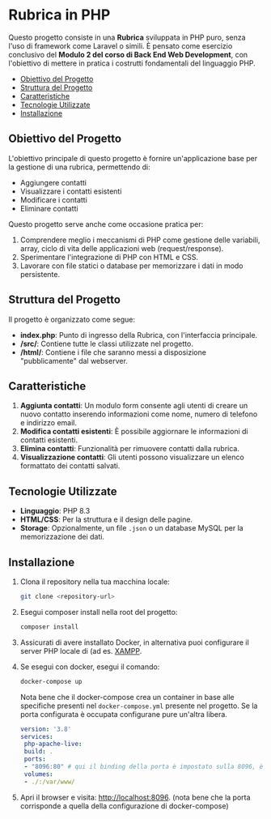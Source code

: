 # Rubrica in PHP

Questo progetto consiste in una **Rubrica** sviluppata in PHP puro, senza l'uso di framework come Laravel o simili. È pensato come esercizio conclusivo del **Modulo 2 del corso di Back End Web Development**, con l'obiettivo di mettere in pratica i costrutti fondamentali del linguaggio PHP.

- [Obiettivo del Progetto](#obiettivo-del-progetto)
- [Struttura del Progetto](#struttura-del-progetto)
- [Caratteristiche](#caratteristiche)
- [Tecnologie Utilizzate](#tecnologie-utilizzate)
- [Installazione](#installazione)

## Obiettivo del Progetto

L'obiettivo principale di questo progetto è fornire un'applicazione base per la gestione di una rubrica, permettendo di:
- Aggiungere contatti
- Visualizzare i contatti esistenti
- Modificare i contatti
- Eliminare contatti

Questo progetto serve anche come occasione pratica per:
1. Comprendere meglio i meccanismi di PHP come gestione delle variabili, array, ciclo di vita delle applicazioni web (request/response).
2. Sperimentare l'integrazione di PHP con HTML e CSS.
3. Lavorare con file statici o database per memorizzare i dati in modo persistente.

## Struttura del Progetto

Il progetto è organizzato come segue:

- **index.php**: Punto di ingresso della Rubrica, con l'interfaccia principale.
- **/src/**: Contiene tutte le classi utilizzate nel progetto.
- **/html/**: Contiene i file che saranno messi a disposizione "pubblicamente" dal webserver.


## Caratteristiche

1. **Aggiunta contatti**: Un modulo form consente agli utenti di creare un nuovo contatto inserendo informazioni come nome, numero di telefono e indirizzo email.
2. **Modifica contatti esistenti**: È possibile aggiornare le informazioni di contatti esistenti.
3. **Elimina contatti**: Funzionalità per rimuovere contatti dalla rubrica.
4. **Visualizzazione contatti**: Gli utenti possono visualizzare un elenco formattato dei contatti salvati.

## Tecnologie Utilizzate

- **Linguaggio**: PHP 8.3
- **HTML/CSS**: Per la struttura e il design delle pagine.
- **Storage**: Opzionalmente, un file `.json` o un database MySQL per la memorizzazione dei dati.

## Installazione

1. Clona il repository nella tua macchina locale:
   ```bash
   git clone <repository-url>
   ```

2. Esegui composer install nella root del progetto:
   ```bash
   composer install
   ```

3. Assicurati di avere installato Docker, in alternativa puoi configurare il server PHP locale di (ad es. [XAMPP](https://www.apachefriends.org/it/index.html).

4. Se esegui con docker, esegui il comando:
   ```bash
   docker-compose up
   ```
   Nota bene che il docker-compose crea un container in base alle specifiche presenti nel `docker-compose.yml` presente nel progetto. Se la porta configurata è occupata configurane pure un'altra libera.
   ```yml
   version: '3.8'
   services:
    php-apache-live:
    build: .
    ports:
    - "8096:80" # qui il binding della porta è impostato sulla 8096, è libera sul tuo host?
    volumes:
    - ./:/var/www/
   ```

5. Apri il browser e visita: [http://localhost:8096](http://localhost:8096). (nota bene che la porta corrisponde a quella della configurazione di docker-compose)
